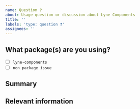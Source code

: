 ```yaml
---
name: Question ❓
about: Usage question or discussion about Lyne Components
title: ''
labels: 'type: question ❓'
assignees: ''
---
```


<!--

Hi there! 👋 We hope everything is fine using our projects from the Lyne Design
System. It looks like you might have a question about our work, so we wanted to
share a couple resources that you could use if you have not tried them yet 🙂.

You can find the Lyne Components documentation [here](https://github.com/lyne-design-system/lyne-components/docs). Also have first a 
look at our [issues](https://github.com/lyne-design-system/lyne-components/issues) if your question/issue has been asked/raised before or even might have been solved. 

If these resources do not work out, help us out by filling out a couple of
details below!

-->

## What package(s) are you using?

<!--
  Add an x in one of the options below, for example:
- [x] package name
-->

- [ ] `lyne-components`
- [ ] `non package issue`

## Summary

<!-- Give us a summary about your question -->

## Relevant information

<!-- Provide as much useful information as you can -->
